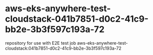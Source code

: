 # aws-eks-anywhere-test-cloudstack-041b7851-d0c2-41c9-bb2e-3b3f597c193a-72
repository for use with E2E test job aws-eks-anywhere-test-cloudstack:041b7851-d0c2-41c9-bb2e-3b3f597c193a-72

